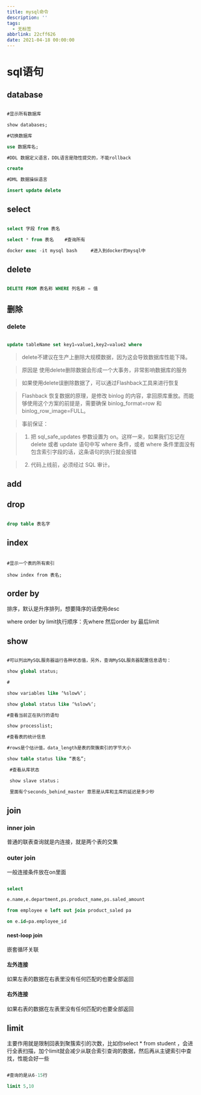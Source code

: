 ```yaml
---
title: mysql命令
description: ''
tags:
  - 无标签
abbrlink: 22cff626
date: 2021-04-18 00:00:00
---
```



# sql语句



<!-- more -->



## database



```SQL

#显示所有数据库

show databases;

#切换数据库

use 数据库名;

#DDL 数据定义语言，DDL语言是隐性提交的，不能rollback

create

#DML 数据操纵语言

insert update delete

```



## select



```SQL

select 字段 from 表名

select * from 表名    #查询所有

docker exec -it mysql bash     #进入到docker的mysql中

```



## delete



```SQL

DELETE FROM 表名称 WHERE 列名称 = 值

```



## 删除



### delete



```SQL

update tableName set key1=value1,key2=value2 where 

```



> delete不建议在生产上删除大规模数据，因为这会导致数据库性能下降。

>

> 原因是 使用delete删除数据会形成一个大事务，非常影响数据库的服务

>

> 如果使用delete误删除数据了，可以通过Flashback工具来进行恢复

>

> Flashback 恢复数据的原理，是修改 binlog 的内容，拿回原库重放。而能够使用这个方案的前提是，需要确保 binlog_format=row 和 binlog_row_image=FULL。

>

> 事前保证：

>

> 1. 把 sql_safe_updates 参数设置为 on。这样一来，如果我们忘记在 delete 或者 update 语句中写 where 条件，或者 where 条件里面没有包含索引字段的话，这条语句的执行就会报错

> 2. 代码上线前，必须经过 SQL 审计。



## add



## drop



```sql

drop table 表名字

```







## index



```text

#显示一个表的所有索引

show index from 表名;

```



## order by



排序，默认是升序排列，想要降序的话使用desc



where order by limit执行顺序：先where 然后order by 最后limit



## show



```SQL

#可以列出MySQL服务器运行各种状态值，另外，查询MySQL服务器配置信息语句：

show global status;

#

show variables like ‘%slow%‘；

show global status like ‘%slow%‘;

#查看当前正在执行的语句

show processlist;

#查看表的统计信息

#rows是个估计值，data_length是表的聚簇索引的字节大小

show table status like “表名”; 

 #查看从库状态

 show slave status；

 里面有个seconds_behind_master 意思是从库和主库的延迟是多少秒

```



## join



### inner join



普通的联表查询就是内连接，就是两个表的交集



### outer join



一般连接条件放在on里面



```SQL

select 

e.name,e.department,ps.product_name,ps.saled_amount

from employee e left out join product_saled pa

on e.id=pa.employee_id 

```



#### nest-loop join



嵌套循环关联



#### 左外连接



如果左表的数据在右表里没有任何匹配的也要全部返回



#### 右外连接



如果右表的数据在左表里没有任何匹配的也要全部返回



## limit



主要作用就是限制回表到聚簇索引的次数，比如你select * from student ，会进行全表扫描，加个limit就会减少从联合索引查询的数据，然后再从主键索引中查找，性能会好一些



```SQL

#查询的是从6-15行

limit 5,10

```